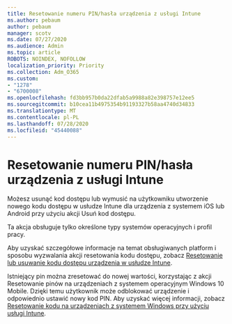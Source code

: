 ```yaml
---
title: Resetowanie numeru PIN/hasła urządzenia z usługi Intune
ms.author: pebaum
author: pebaum
manager: scotv
ms.date: 07/27/2020
ms.audience: Admin
ms.topic: article
ROBOTS: NOINDEX, NOFOLLOW
localization_priority: Priority
ms.collection: Adm_O365
ms.custom:
- "1278"
- "6700008"
ms.openlocfilehash: fd3bb957b0da22dfab5a9988a82e398757e12ee5
ms.sourcegitcommit: b10cea11b4975354b91193327b58aa4740d34833
ms.translationtype: MT
ms.contentlocale: pl-PL
ms.lasthandoff: 07/28/2020
ms.locfileid: "45440088"
---
```

# <a name="device-pinpassword-reset-from-intune"></a>Resetowanie numeru PIN/hasła urządzenia z usługi Intune

Możesz usunąć kod dostępu lub wymusić na użytkowniku utworzenie nowego kodu dostępu w usłudze Intune dla urządzenia z systemem iOS lub Android przy użyciu akcji Usuń kod dostępu.

Ta akcja obsługuje tylko określone typy systemów operacyjnych i profil pracy.

Aby uzyskać szczegółowe informacje na temat obsługiwanych platform i sposobu wyzwalania akcji resetowania kodu dostępu, zobacz [Resetowanie lub usuwanie kodu dostępu urządzenia w usłudze Intune](https://docs.microsoft.com/intune/device-passcode-reset).

Istniejący pin można zresetować do nowej wartości, korzystając z akcji Resetowanie pinów na urządzeniach z systemem operacyjnym Windows 10 Mobile. Dzięki temu użytkownik może odblokować urządzenie i odpowiednio ustawić nowy kod PIN. Aby uzyskać więcej informacji, zobacz [Resetowanie kodu na urządzeniach z systemem Windows przy użyciu usługi Intune](https://docs.microsoft.com/intune/device-windows-pin-reset).